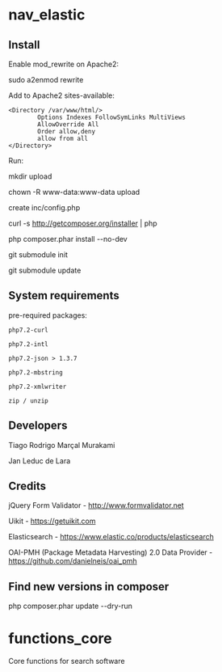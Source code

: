 # nav_elastic


## Install

Enable mod_rewrite on Apache2: 

sudo a2enmod rewrite

Add to Apache2 sites-available:

```
<Directory /var/www/html/>
        Options Indexes FollowSymLinks MultiViews
        AllowOverride All
        Order allow,deny
        allow from all
</Directory>
```

Run: 

mkdir upload

chown -R www-data:www-data upload

create inc/config.php

curl -s http://getcomposer.org/installer | php

php composer.phar install --no-dev

git submodule init

git submodule update


## System requirements

pre-required packages:

```
php7.2-curl

php7.2-intl

php7.2-json > 1.3.7

php7.2-mbstring

php7.2-xmlwriter

zip / unzip
```

## Developers 

Tiago Rodrigo Marçal Murakami


Jan Leduc de Lara

## Credits

jQuery Form Validator - http://www.formvalidator.net

Uikit - https://getuikit.com

Elasticsearch - https://www.elastic.co/products/elasticsearch

OAI-PMH (Package Metadata Harvesting) 2.0 Data Provider - https://github.com/danielneis/oai_pmh


## Find new versions in composer

php composer.phar update --dry-run

# functions_core
Core functions for search software
